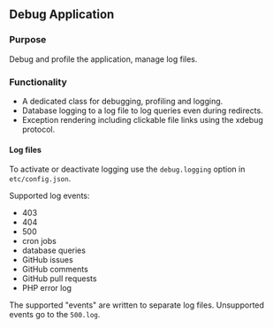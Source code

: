 ## Debug Application

### Purpose

Debug and profile the application, manage log files.

### Functionality

* A dedicated class for debugging, profiling and logging.
* Database logging to a log file to log queries even during redirects.
* Exception rendering including clickable file links using the xdebug protocol.

#### Log files

To activate or deactivate logging use the `debug.logging` option in `etc/config.json`.

Supported log events:
* 403
* 404
* 500
* cron jobs
* database queries
* GitHub issues
* GitHub comments
* GitHub pull requests
* PHP error log

The supported "events" are written to separate log files.
Unsupported events go to the `500.log`.
